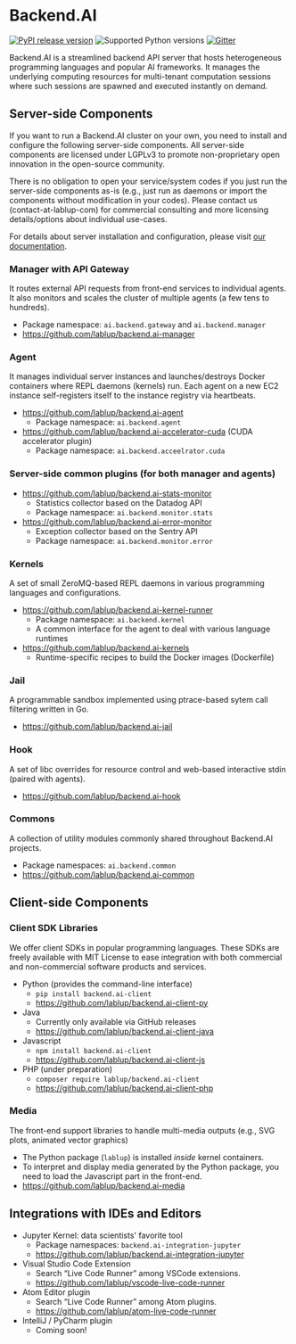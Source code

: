 Backend.AI
==========

[![PyPI release version](https://badge.fury.io/py/backend.ai.svg)](https://pypi.org/project/backend.ai/)
![Supported Python versions](https://img.shields.io/pypi/pyversions/backend.ai.svg)
[![Gitter](https://badges.gitter.im/lablup/backend.ai.svg)](https://gitter.im/lablup/backend.ai)

Backend.AI is a streamlined backend API server that hosts heterogeneous
programming languages and popular AI frameworks.
It manages the underlying computing resources for multi-tenant computation
sessions where such sessions are spawned and executed instantly on demand.


Server-side Components
----------------------

If you want to run a Backend.AI cluster on your own, you need to install and
configure the following server-side components.
All server-side components are licensed under LGPLv3 to promote non-proprietary open
innovation in the open-source community.

There is no obligation to open your service/system codes if you just run the
server-side components as-is (e.g., just run as daemons or import the components
without modification in your codes).
Please contact us (contact-at-lablup-com) for commercial consulting and more
licensing details/options about individual use-cases.

For details about server installation and configuration, please visit [our
documentation](http://docs.backend.ai).

### Manager with API Gateway

It routes external API requests from front-end services to individual agents.
It also monitors and scales the cluster of multiple agents (a few tens to hundreds).

* Package namespace: `ai.backend.gateway` and `ai.backend.manager`
* https://github.com/lablup/backend.ai-manager

### Agent

It manages individual server instances and launches/destroys Docker containers where REPL daemons (kernels) run.
Each agent on a new EC2 instance self-registers itself to the instance registry via heartbeats.

* https://github.com/lablup/backend.ai-agent
  * Package namespace: `ai.backend.agent`
* https://github.com/lablup/backend.ai-accelerator-cuda (CUDA accelerator plugin)
  * Package namespace: `ai.backend.acceelrator.cuda`

### Server-side common plugins (for both manager and agents)

* https://github.com/lablup/backend.ai-stats-monitor
  - Statistics collector based on the Datadog API
  - Package namespace: `ai.backend.monitor.stats`
* https://github.com/lablup/backend.ai-error-monitor
  - Exception collector based on the Sentry API
  - Package namespace: `ai.backend.monitor.error`

### Kernels

A set of small ZeroMQ-based REPL daemons in various programming languages and configurations.

* https://github.com/lablup/backend.ai-kernel-runner
   * Package namespace: `ai.backend.kernel`
   * A common interface for the agent to deal with various language runtimes
* https://github.com/lablup/backend.ai-kernels
   * Runtime-specific recipes to build the Docker images (Dockerfile)

### Jail

A programmable sandbox implemented using ptrace-based sytem call filtering written in Go.

* https://github.com/lablup/backend.ai-jail

### Hook

A set of libc overrides for resource control and web-based interactive stdin (paired with agents).

* https://github.com/lablup/backend.ai-hook

### Commons

A collection of utility modules commonly shared throughout Backend.AI projects.

* Package namespaces: `ai.backend.common`
* https://github.com/lablup/backend.ai-common


Client-side Components
----------------------

### Client SDK Libraries

We offer client SDKs in popular programming languages.
These SDKs are freely available with MIT License to ease integration with both
commercial and non-commercial software products and services.

* Python (provides the command-line interface)
   * `pip install backend.ai-client`
   * https://github.com/lablup/backend.ai-client-py
* Java
   * Currently only available via GitHub releases
   * https://github.com/lablup/backend.ai-client-java
* Javascript
   * `npm install backend.ai-client`
   * https://github.com/lablup/backend.ai-client-js
* PHP (under preparation)
   * `composer require lablup/backend.ai-client`
   * https://github.com/lablup/backend.ai-client-php

### Media

The front-end support libraries to handle multi-media outputs (e.g., SVG plots, animated vector graphics)

* The Python package (`lablup`) is installed *inside* kernel containers.
* To interpret and display media generated by the Python package, you need to load the Javascript part in the front-end.
* https://github.com/lablup/backend.ai-media


Integrations with IDEs and Editors
----------------------------------

* Jupyter Kernel: data scientists' favorite tool
   * Package namespaces: `backend.ai-integration-jupyter`
   * https://github.com/lablup/backend.ai-integration-jupyter
* Visual Studio Code Extension
   * Search “Live Code Runner” among VSCode extensions.
   * https://github.com/lablup/vscode-live-code-runner
* Atom Editor plugin
   * Search “Live Code Runner” among Atom plugins.
   * https://github.com/lablup/atom-live-code-runner
* IntelliJ / PyCharm plugin
   * Coming soon!

